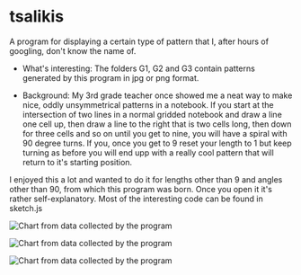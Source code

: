 # tsalikis

A program for displaying a certain type of pattern that I, after hours of googling, don't know the name of.

* What's interesting: 
The folders G1, G2 and G3 contain patterns generated by this program in jpg or png format.

* Background:
My 3rd grade teacher once showed me a neat way to make nice, oddly unsymmetrical patterns in a notebook. If you start at the intersection of two lines in a normal gridded notebook and draw a line one cell up, then draw a line to the right that is two cells long, then down for three cells and so on until you get to nine, you will have a spiral with 90 degree turns. If you, once you get to 9 reset your length to 1 but keep turning as before you will end upp with a really cool pattern that will return to it's starting position.

I enjoyed this a lot and wanted to do it for lengths other than 9 and angles other than 90, from which this program was born. Once you open it it's rather self-explanatory. Most of the interesting code can be found in sketch.js


![Chart from data collected by the program](https://github.com/OptiGE/tsalikis/blob/master/G3/225-10.jpg)

![Chart from data collected by the program](https://github.com/OptiGE/tsalikis/blob/master/G2/170-13(2).png)

![Chart from data collected by the program](https://github.com/OptiGE/tsalikis/blob/master/G1/90-9.png)
